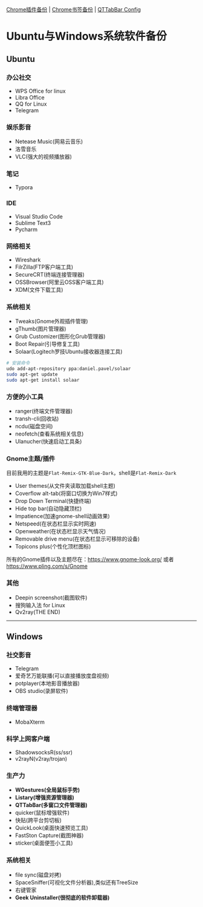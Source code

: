 [Chrome插件备份](Chrome%20Extensions/README.md)   |   [Chrome书签备份](./bookmarks_2020-3-15.html) | [QTTabBar Config](QTTabBar%20Conf/)
# Ubuntu与Windows系统软件备份
## Ubuntu

### 办公社交
* WPS Office for linux
* Libra Office
* QQ for Linux
* Telegram

### 娱乐影音
* Netease Music(网易云音乐)
* 洛雪音乐
* VLC(强大的视频播放器)

### 笔记
* Typora
<!-- * Indicate(桌面便签) -->

### IDE
* Visual Studio Code
* Sublime Text3
* Pycharm

### 网络相关
* Wireshark
* FilrZilla(FTP客户端工具)
* SecureCRT(终端连接管理器)
* OSSBrowser(阿里云OSS客户端工具)
* XDM(文件下载工具)

### 系统相关
* Tweaks(Gnome外观插件管理)
* gThumb(图片管理器)
* Grub Customizer(图形化Grub管理器)
* Boot Repair(引导修复工具)
* Solaar(Logitech罗技Ubuntu接收器连接工具) 

```bash
# 安装命令
udo add-apt-repository ppa:daniel.pavel/solaar
sudo apt-get update 
sudo apt-get install solaar   
```

### 方便的小工具

* ranger(终端文件管理器)
* transh-cli(回收站)
* ncdu(磁盘空间)
* neofetch(查看系统相关信息)
* Ulanucher(快速启动工具条)

### Gnome主题/插件
目前我用的主题是`Flat-Remix-GTK-Blue-Dark`，shell是`Flat-Remix-Dark`
* User themes(从文件夹读取加载shell主题)
* Coverflow alt-tab(将窗口切换为Win7样式)
* Drop Down Terminal(快捷终端)
* Hide top bar(自动隐藏顶栏)
* Impatience(加速gnome-shell动画效果)
* Netspeed(在状态栏显示实时网速)
* Openweather(在状态栏显示天气情况)
* Removable drive menu(在状态栏显示可移除的设备)
* Topicons plus(个性化顶栏图标)  

所有的Gnome插件以及主题尽在：https://www.gnome-look.org/ 或者 https://www.pling.com/s/Gnome

### 其他
* Deepin screenshot(截图软件)
* 搜狗输入法 for Linux
* Qv2ray(THE END)

---

## Windows

### 社交影音
* Telegram
* 爱奇艺万能联播(可以直接播放度盘视频)
* potplayer(本地影音播放器)
* OBS studio(录屏软件)


### 终端管理器
* MobaXterm

### 科学上网客户端
* ShadowsocksR(ss/ssr)
* v2rayN(v2ray/trojan)

### 生产力
* **WGestures(全局鼠标手势)**
* **Listary(增强资源管理器)**
* **QTTabBar(多窗口文件管理器)**
* quicker(鼠标增强软件)
* 快贴(跨平台剪切板)
* QuickLook(桌面快速预览工具)
* FastSton Capture(截图神器)
* sticker(桌面便签小工具)

### 系统相关
* file sync(磁盘对拷)
* SpaceSniffer(可视化文件分析器),类似还有TreeSize
* 右键管家
* **Geek Uninstaller(很彻底的软件卸载器)**
